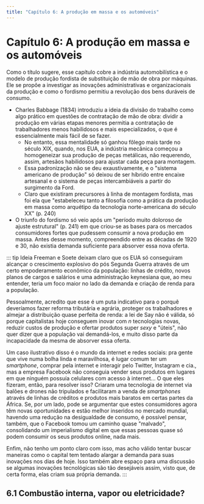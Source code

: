 ```yaml
---
title: "Capítulo 6: A produção em massa e os automóveis"
---
```


# Capítulo 6: A produção em massa e os automóveis

Como o título sugere, esse capítulo cobre a indústria automobilística e o modelo de produção fordista de substituição de mão de obra por máquinas. Ele se propõe a investigar as inovações administrativas e organizacionais da produção e como o fordismo permitiu a revolução dos bens duráveis de consumo.

- Charles Babbage (1834) introduziu a ideia da divisão do trabalho como algo prático em questões de contratação de mão de obra: dividir a produção em várias etapas menores permitia a contratação de trabalhadores menos habilidosos e mais especializados, o que é essencialmente mais fácil de se fazer.
  - No entanto, essa mentalidade só ganhou fôlego mais tarde no século XIX, quando, nos EUA, a indústria mecânica começou a homogeneizar sua produção de peças metálicas, não requerendo, assim, artesãos habilidosos para ajustar cada peça para montagem.
  - Essa padronização não se deu exaustivamente, e o "sistema americano de produção" só deixou de ser híbrido entre encaixe artesanal e o sistema de peças intercambiáveis a partir do surgimento da Ford.
  - Claro que existiram precursores à linha de montagem fordista, mas foi ela que "estabeleceu tanto a filosofia como a prática da produção em massa como arquétipo da tecnologia norte-americana do século XX" (p. 240)
- O triunfo do fordismo só veio após um "período muito doloroso de ajuste estrutural" (p. 241) em que criou-se as bases para os mercados consumidores fortes que pudessem consumir a nova produção em massa. Antes desse momento, compreendido entre as décadas de 1920 e 30, não existia demanda suficiente para absorver essa nova oferta.

::: tip Ideia
Freeman e Soete deixam claro que os EUA só conseguiram alcançar o crescimento explosivo do pós Segunda Guerra através de um certo empoderamento econômico da população: linhas de crédito, novos planos de cargos e salários e uma administração keynesiana que, ao meu entender, teria um foco maior no lado da demanda e criação de renda para a população.

Pessoalmente, acredito que esse é um puta indicativo para o porquê deveríamos fazer reforma tributária e agrária, proteger os trabalhadores e almejar a distribuição quase perfeita de renda: a lei de Say não é válida, só porque capitalistas hoje conseguem inovar com _n_ tecnologias novas, reduzir custos de produção e ofertar produtos super _sexy_ e "úteis", não quer dizer que a população vai demandá-los, e muito disso parte da incapacidade da mesma de absorver essa oferta.

Um caso ilustrativo disso é o mundo da internet e redes sociais: pra gente que vive numa bolha linda e maravilhosa, é lugar comum ter um _smartphone_, comprar pela internet e interagir pelo Twitter, Instagram e cia., mas a empresa Facebook não conseguia vender seus produtos em lugares em que ninguém possuía celulares com acesso à internet... O que eles fizeram, então, para resolver isso? Criaram uma tecnologia de internet via balões e drones não tripulados e facilitaram a venda de _smartphones_ através de linhas de créditos e produtos mais baratos em certas partes da África. Se, por um lado, pode se argumentar que estes consumidores agora têm novas oportunidades e estão melhor inseridos no mercado mundial, havendo uma redução na desigualdade de consumo, é possível pensar, também, que o Facebook tomou um caminho quase "malvado", consolidando um imperialismo digital em que essas pessoas quase só podem consumir os seus produtos online, nada mais.

Enfim, não tenho um ponto claro com isso, mas acho válido tentar buscar maneiras como o capital tem tentado alargar a demanda para suas inovações nos dias de hoje. Isso também abre espaço para uma discussão se algumas inovações tecnológicas são tão desejáveis assim, visto que, de certa forma, elas criam sua própria demanda.
:::

## 6.1 Combustão interna, vapor ou eletricidade?